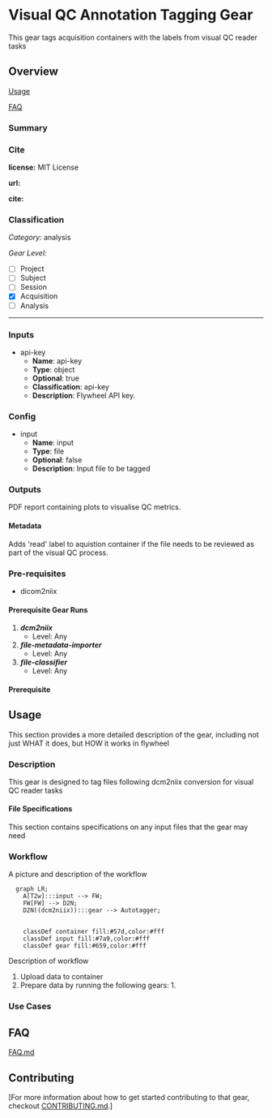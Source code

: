 # Visual QC Annotation Tagging Gear
This gear tags acquisition containers with the labels from visual QC reader tasks

## Overview

[Usage](#usage)


[FAQ](#faq)

### Summary


### Cite

**license:**
MIT License  

**url:** 

**cite:**  


### Classification

*Category:* analysis

*Gear Level:*

* [ ] Project
* [ ] Subject
* [ ] Session
* [x] Acquisition
* [ ] Analysis

----

### Inputs

* api-key
  * **Name**: api-key
  * **Type**: object
  * **Optional**: true
  * **Classification**: api-key
  * **Description**: Flywheel API key.

### Config

* input
  * **Name**: input
  * **Type**: file
  * **Optional**: false
  * **Description**: Input file to be tagged

### Outputs

PDF report containing plots to visualise QC metrics. 

#### Metadata

Adds 'read' label to aquistion container if the file needs to be reviewed as part of the visual QC process.

### Pre-requisites

- dicom2niix

#### Prerequisite Gear Runs

1. ***dcm2niix***
    * Level: Any
2. ***file-metadata-importer***
    * Level: Any
3. ***file-classifier***
    * Level: Any

#### Prerequisite

## Usage

This section provides a more detailed description of the gear, including not just WHAT
it does, but HOW it works in flywheel

### Description

This gear is designed to tag files following dcm2niix conversion for visual QC reader tasks

#### File Specifications

This section contains specifications on any input files that the gear may need

### Workflow

A picture and description of the workflow

```mermaid
  graph LR;
    A[T2w]:::input --> FW;
    FW[FW] --> D2N;
    D2N((dcm2niix)):::gear --> Autotagger;
   
    
    classDef container fill:#57d,color:#fff
    classDef input fill:#7a9,color:#fff
    classDef gear fill:#659,color:#fff
```

Description of workflow

1. Upload data to container
2. Prepare data by running the following gears:
   1. 

### Use Cases

## FAQ

[FAQ.md](FAQ.md)

## Contributing

[For more information about how to get started contributing to that gear,
checkout [CONTRIBUTING.md](CONTRIBUTING.md).]
